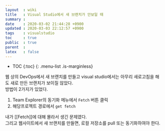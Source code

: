 ```yaml
---
layout  : wiki
title   : Visual Studio에서 새 브랜치가 안보일 때
summary : 
date    : 2020-03-02 21:44:28 +0900
updated : 2020-03-03 22:12:57 +0900
tags    : visualstudio
toc     : true
public  : true
parent  : 
latex   : false
---
```

* TOC
{:toc}
{: .menu-list .is-marginless}

웹 상의 DevOps에서 새 브랜치를 만들고 visual studio에서는 아무리 새로고침을 해도 새로 만든 브랜치가 보이질 않았다.  
방법이 2가지가 있었다.

1. Team Explorer의 동기화 메뉴에서 `Fetch` 버튼 클릭
2. 해당프로젝트 경로에서 `get fetch`  
   
내가 [[Fetch]]에 대해 몰라서 생긴 문제였다.  
그리고 웹사이트에서 새 브랜치를 만들면, 로컬 저장소를 pull 또는 동기화하여야 한다.  
